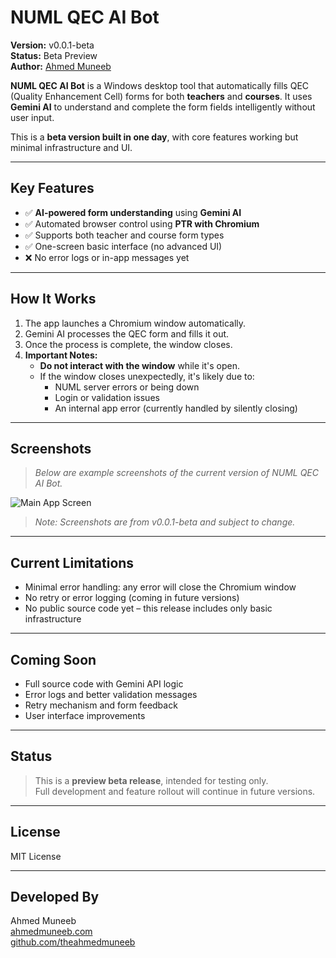 # NUML QEC AI Bot

**Version:** v0.0.1-beta  
**Status:** Beta Preview  
**Author:** [Ahmed Muneeb](https://ahmedmuneeb.com)

**NUML QEC AI Bot** is a Windows desktop tool that automatically fills QEC (Quality Enhancement Cell) forms for both **teachers** and **courses**. It uses **Gemini AI** to understand and complete the form fields intelligently without user input.

This is a **beta version built in one day**, with core features working but minimal infrastructure and UI.

---

## Key Features

- ✅ **AI-powered form understanding** using **Gemini AI**
- ✅ Automated browser control using **PTR with Chromium**
- ✅ Supports both teacher and course form types
- ✅ One-screen basic interface (no advanced UI)
- ❌ No error logs or in-app messages yet

---

## How It Works

1. The app launches a Chromium window automatically.
2. Gemini AI processes the QEC form and fills it out.
3. Once the process is complete, the window closes.
4. **Important Notes:**
   - **Do not interact with the window** while it's open.
   - If the window closes unexpectedly, it's likely due to:
     - NUML server errors or being down
     - Login or validation issues
     - An internal app error (currently handled by silently closing)

---

## Screenshots

> *Below are example screenshots of the current version of NUML QEC AI Bot.*

![Main App Screen](https://github.com/user-attachments/assets/061098da-c678-4645-ac79-5b0b6f0fa1d1)

> *Note: Screenshots are from v0.0.1-beta and subject to change.*

---

## Current Limitations

- Minimal error handling: any error will close the Chromium window
- No retry or error logging (coming in future versions)
- No public source code yet – this release includes only basic infrastructure

---

## Coming Soon

- Full source code with Gemini API logic
- Error logs and better validation messages
- Retry mechanism and form feedback
- User interface improvements

---

## Status

> This is a **preview beta release**, intended for testing only.  
> Full development and feature rollout will continue in future versions.

---

## License

MIT License

---

## Developed By

Ahmed Muneeb  
[ahmedmuneeb.com](https://ahmedmuneeb.com)  
[github.com/theahmedmuneeb](https://github.com/theahmedmuneeb)